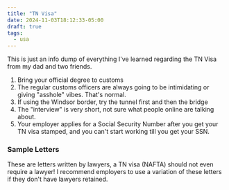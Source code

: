 ```yaml
---
title: "TN Visa"
date: 2024-11-03T18:12:33-05:00
draft: true
tags:
  - usa
---
```


This is just an info dump of everything I've learned regarding the TN Visa from my dad and two friends.

1. Bring your official degree to customs
2. The regular customs officers are always going to be intimidating or giving "asshole" vibes. That's normal.
3. If using the Windsor border, try the tunnel first and then the bridge
4. The "interview" is very short, not sure what people online are talking about.
5. Your employer applies for a Social Security Number after you get your TN visa stamped, and you can't start working till you get your SSN.

### Sample Letters

These are letters written by lawyers, a TN visa (NAFTA) should not even require a lawyer! I recommend employers to use a variation of these letters if they don't have lawyers retained.
